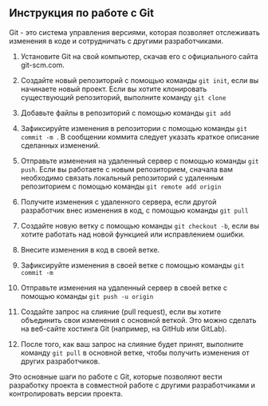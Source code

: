 ## Инструкция по работе с Git

Git - это система управления версиями, которая позволяет отслеживать изменения в коде и сотрудничать с другими разработчиками.

1. Установите Git на свой компьютер, скачав его с официального сайта git-scm.com.

2. Создайте новый репозиторий с помощью команды ```git init```, если вы начинаете новый проект. Если вы хотите клонировать существующий репозиторий, выполните команду ```git clone```

3. Добавьте файлы в репозиторий с помощью команды ```git add```

4. Зафиксируйте изменения в репозитории с помощью команды ```git commit -m ```. В сообщении коммита следует указать краткое описание сделанных изменений.

5. Отправьте изменения на удаленный сервер с помощью команды ```git push```. Если вы работаете с новым репозиторием, сначала вам необходимо связать локальный репозиторий с удаленным репозиторием с помощью команды ```git remote add origin```

6. Получите изменения с удаленного сервера, если другой разработчик внес изменения в код, с помощью команды ```git pull```

7. Создайте новую ветку с помощью команды ```git checkout -b```, если вы хотите работать над новой функцией или исправлением ошибки.

8. Внесите изменения в код в своей ветке.

9. Зафиксируйте изменения в своей ветке с помощью команды ```git commit -m```

10. Отправьте изменения на удаленный сервер в своей ветке с помощью команды ```git push -u origin```

11. Создайте запрос на слияние (pull request), если вы хотите объединить свои изменения с основной веткой. Это можно сделать на веб-сайте хостинга Git (например, на GitHub или GitLab).

12. После того, как ваш запрос на слияние будет принят, выполните команду ```git pull``` в основной ветке, чтобы получить изменения от других разработчиков.

Это основные шаги по работе с Git, которые позволяют вести разработку проекта в совместной работе с другими разработчиками и контролировать версии проекта.